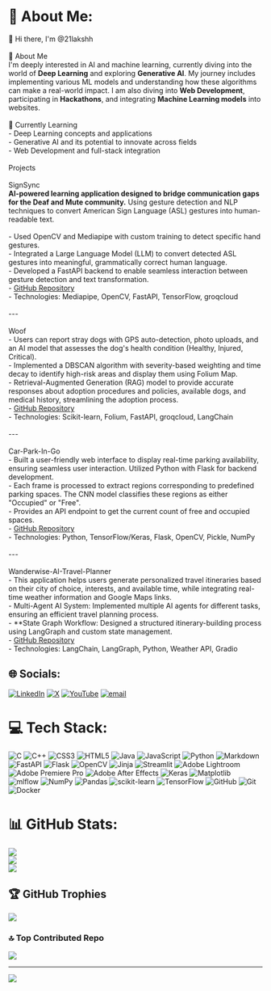 # 💫 About Me:
 👋 Hi there, I'm @21lakshh<br><br> 👀 About Me<br>I'm deeply interested in AI and machine learning, currently diving into the world of **Deep Learning** and exploring **Generative AI**. My journey includes implementing various ML models and understanding how these algorithms can make a real-world impact. I am also diving into **Web Development**, participating in **Hackathons**, and integrating **Machine Learning models** into websites.<br><br>🌱 Currently Learning<br>- Deep Learning concepts and applications  <br>- Generative AI and its potential to innovate across fields  <br>- Web Development and full-stack integration<br><br> Projects<br><br> SignSync<br>**AI-powered learning application designed to bridge communication gaps for the Deaf and Mute community.** Using gesture detection and NLP techniques to convert American Sign Language (ASL) gestures into human-readable text.<br><br>- Used OpenCV and Mediapipe with custom training to detect specific hand gestures.<br>- Integrated a Large Language Model (LLM) to convert detected ASL gestures into meaningful, grammatically correct human language.<br>- Developed a FastAPI backend to enable seamless interaction between gesture detection and text transformation.<br>- [GitHub Repository](https://github.com/21lakshh/SignSync)<br>- Technologies: Mediapipe, OpenCV, FastAPI, TensorFlow, groqcloud<br><br>---<br><br> Woof<br>- Users can report stray dogs with GPS auto-detection, photo uploads, and an AI model that assesses the dog's health condition (Healthy, Injured, Critical).<br>- Implemented a DBSCAN algorithm with severity-based weighting and time decay to identify high-risk areas and display them using Folium Map.<br>- Retrieval-Augmented Generation (RAG) model to provide accurate responses about adoption procedures and policies, available dogs, and medical history, streamlining the adoption process.<br>- [GitHub Repository](https://github.com/21lakshh/woof)<br>- Technologies: Scikit-learn, Folium, FastAPI, groqcloud, LangChain<br><br>---<br><br> Car-Park-In-Go<br>- Built a user-friendly web interface to display real-time parking availability, ensuring seamless user interaction. Utilized Python with Flask for backend development.<br>- Each frame is processed to extract regions corresponding to predefined parking spaces. The CNN model classifies these regions as either "Occupied" or "Free".<br>- Provides an API endpoint to get the current count of free and occupied spaces.<br>- [GitHub Repository](https://github.com/21lakshh/Car-Park-In-Go)<br>- Technologies: Python, TensorFlow/Keras, Flask, OpenCV, Pickle, NumPy<br><br>---<br><br> Wanderwise-AI-Travel-Planner<br>- This application helps users generate personalized travel itineraries based on their city of choice, interests, and available time, while integrating real-time weather information and Google Maps links.<br>- Multi-Agent AI System: Implemented multiple AI agents for different tasks, ensuring an efficient travel planning process.<br>- **State Graph Workflow: Designed a structured itinerary-building process using LangGraph and custom state management.<br>- [GitHub Repository](https://github.com/21lakshh/Wanderwise-AI-Travel-Planner)<br>- Technologies: LangChain, LangGraph, Python, Weather API, Gradio<br>


## 🌐 Socials:
[![LinkedIn](https://img.shields.io/badge/LinkedIn-%230077B5.svg?logo=linkedin&logoColor=white)](https://linkedin.com/in/lakshya-paliwal-67a5222aa) [![X](https://img.shields.io/badge/X-black.svg?logo=X&logoColor=white)](https://x.com/lakshh__) [![YouTube](https://img.shields.io/badge/YouTube-%23FF0000.svg?logo=YouTube&logoColor=white)](https://youtube.com/@Laksh21) [![email](https://img.shields.io/badge/Email-D14836?logo=gmail&logoColor=white)](mailto:lakshyapaliwal200@gmail.com) 

# 💻 Tech Stack:
![C](https://img.shields.io/badge/c-%2300599C.svg?style=for-the-badge&logo=c&logoColor=white) ![C++](https://img.shields.io/badge/c++-%2300599C.svg?style=for-the-badge&logo=c%2B%2B&logoColor=white) ![CSS3](https://img.shields.io/badge/css3-%231572B6.svg?style=for-the-badge&logo=css3&logoColor=white) ![HTML5](https://img.shields.io/badge/html5-%23E34F26.svg?style=for-the-badge&logo=html5&logoColor=white) ![Java](https://img.shields.io/badge/java-%23ED8B00.svg?style=for-the-badge&logo=openjdk&logoColor=white) ![JavaScript](https://img.shields.io/badge/javascript-%23323330.svg?style=for-the-badge&logo=javascript&logoColor=%23F7DF1E) ![Python](https://img.shields.io/badge/python-3670A0?style=for-the-badge&logo=python&logoColor=ffdd54) ![Markdown](https://img.shields.io/badge/markdown-%23000000.svg?style=for-the-badge&logo=markdown&logoColor=white) ![FastAPI](https://img.shields.io/badge/FastAPI-005571?style=for-the-badge&logo=fastapi) ![Flask](https://img.shields.io/badge/flask-%23000.svg?style=for-the-badge&logo=flask&logoColor=white) ![OpenCV](https://img.shields.io/badge/opencv-%23white.svg?style=for-the-badge&logo=opencv&logoColor=white) ![Jinja](https://img.shields.io/badge/jinja-white.svg?style=for-the-badge&logo=jinja&logoColor=black) ![Streamlit](https://img.shields.io/badge/Streamlit-%23FE4B4B.svg?style=for-the-badge&logo=streamlit&logoColor=white) ![Adobe Lightroom](https://img.shields.io/badge/Adobe%20Lightroom-31A8FF.svg?style=for-the-badge&logo=Adobe%20Lightroom&logoColor=white) ![Adobe Premiere Pro](https://img.shields.io/badge/Adobe%20Premiere%20Pro-9999FF.svg?style=for-the-badge&logo=Adobe%20Premiere%20Pro&logoColor=white) ![Adobe After Effects](https://img.shields.io/badge/Adobe%20After%20Effects-9999FF.svg?style=for-the-badge&logo=Adobe%20After%20Effects&logoColor=white) ![Keras](https://img.shields.io/badge/Keras-%23D00000.svg?style=for-the-badge&logo=Keras&logoColor=white) ![Matplotlib](https://img.shields.io/badge/Matplotlib-%23ffffff.svg?style=for-the-badge&logo=Matplotlib&logoColor=black) ![mlflow](https://img.shields.io/badge/mlflow-%23d9ead3.svg?style=for-the-badge&logo=numpy&logoColor=blue) ![NumPy](https://img.shields.io/badge/numpy-%23013243.svg?style=for-the-badge&logo=numpy&logoColor=white) ![Pandas](https://img.shields.io/badge/pandas-%23150458.svg?style=for-the-badge&logo=pandas&logoColor=white) ![scikit-learn](https://img.shields.io/badge/scikit--learn-%23F7931E.svg?style=for-the-badge&logo=scikit-learn&logoColor=white) ![TensorFlow](https://img.shields.io/badge/TensorFlow-%23FF6F00.svg?style=for-the-badge&logo=TensorFlow&logoColor=white) ![GitHub](https://img.shields.io/badge/github-%23121011.svg?style=for-the-badge&logo=github&logoColor=white) ![Git](https://img.shields.io/badge/git-%23F05033.svg?style=for-the-badge&logo=git&logoColor=white) ![Docker](https://img.shields.io/badge/docker-%230db7ed.svg?style=for-the-badge&logo=docker&logoColor=white)
# 📊 GitHub Stats:
![](https://github-readme-stats.vercel.app/api?username=21lakshh&theme=date_night&hide_border=false&include_all_commits=true&count_private=false)<br/>
![](https://nirzak-streak-stats.vercel.app/?user=21lakshh&theme=date_night&hide_border=false)<br/>
![](https://github-readme-stats.vercel.app/api/top-langs/?username=21lakshh&theme=date_night&hide_border=false&include_all_commits=true&count_private=false&layout=compact)

## 🏆 GitHub Trophies
![](https://github-profile-trophy.vercel.app/?username=21lakshh&theme=radical&no-frame=false&no-bg=false&margin-w=4)

### 🔝 Top Contributed Repo
![](https://github-contributor-stats.vercel.app/api?username=21lakshh&limit=5&theme=date_night&combine_all_yearly_contributions=true)

---
[![](https://visitcount.itsvg.in/api?id=21lakshh&icon=6&color=3)](https://visitcount.itsvg.in)

<!-- Proudly created with GPRM ( https://gprm.itsvg.in ) -->
